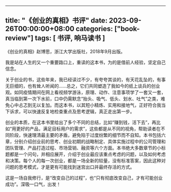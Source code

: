 
---
title: "《创业的真相》书评"
date: 2023-09-26T00:00:00+08:00
categories: ["book-review"]
tags: [ 书评, 响马读书 ]
---

 《创业的真相》赵博思，浙江大学出版社，2018年9月出版。

我是站在人生的又一个重要路口上，重读的这本书，为的是借前人经验，坚定自己信念。

关于创业的书，这些年来，我已经读过不少，有夸夸其谈的，有天花乱坠的，有事无巨细的，也有耸人听闻的……总之，它们共同塑造了我如今的纸上谈兵的创业观。如同疫情期间在网上看视频学游泳，原理、动作、注意事项学了一套又一套，真当临到第一次下水前，口中仍需默念“抬头、吸气、低头、划水、吐气”之类，难免心中忐忑到无以复加。而这本书，以其短小精炼、实用和接地气，正好符合我当下诉求，可以快速反复地检查重点及思考逻辑，真正走出第一步。

创业的本质，在这本书里给出了多个不同的总结，比如“赚到钱，活下去”，再比如“用更好的产品，满足目标用户的需求”，这些都是从不同的视角，帮助读者在不同阶段，快速理清最主要的矛盾，避免陷于过度纷繁的细节而不自知。本书包括六章，分别介绍创业前的思考、创业初期的战略制定、具体实施过程中的公司管理和团队管理、产品打造过程、市场营销、融资等六个方面。本书绝大多数章节的小标题都是一个问句，并相应展开，介绍于创业最应该重点考虑的问题，以及如何考虑和决策。每个人的每一次创业，都是一场全新的较量，没有标准答案，因此这种对问题的思考模式，才是更有可能找到迷宫出口并最终存活的方式。

这是一场自我修行，是“改变自己的过程”，也“只有彻底改变自己，才有可能创业成功”。深吸一口气，出发！
